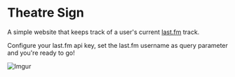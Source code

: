 # Theatre Sign

A simple website that keeps track of a user's current [last.fm](http://www.last.fm/) track.

Configure your last.fm api key, set the last.fm username as query parameter and you're ready to go!

![Imgur](http://i.imgur.com/ZtihPa6.png)